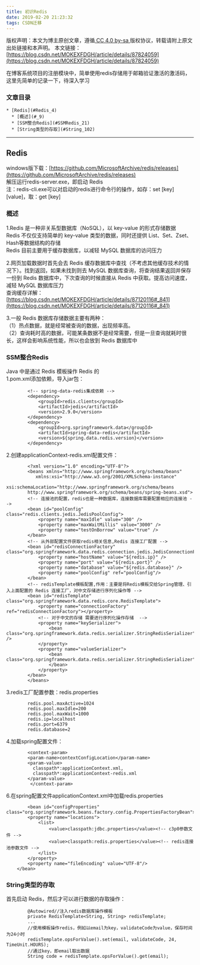 ```yaml
---
title: 初识Redis
date: 2019-02-20 21:23:32
tags: CSDN迁移
---
```

 [ ](http://creativecommons.org/licenses/by-sa/4.0/) 版权声明：本文为博主原创文章，遵循[ CC 4.0 by-sa ](http://creativecommons.org/licenses/by-sa/4.0/)版权协议，转载请附上原文出处链接和本声明。  本文链接：[https://blog.csdn.net/MOKEXFDGH/article/details/87824059](https://blog.csdn.net/MOKEXFDGH/article/details/87824059)   
    
  在博客系统项目的注册模块中，简单使用redis存储用于邮箱验证激活的激活码，这里先简单的记录一下，待深入学习  
 

### 文章目录


    * [Redis](#Redis_4)
      * [概述](#_9)
      * [SSM整合Redis](#SSMRedis_21)
      * [String类型的存取](#String_102)  


 
--------
 
## []()Redis

 windows版下载：[https://github.com/MicrosoftArchive/redis/releases](https://github.com/MicrosoftArchive/redis/releases)  
 解压运行redis-server.exe，即启动 Redis  
 注：redis-cli.exe可以对启动的redis进行命令行的操作，如存：set [key] [value]，取：get [key]

 
### []()概述

 1.Redis 是一种非关系型数据库（NoSQL），以 key-value 的形式存储数据  
 Redis 不仅仅支持简单的 key-value 类型的数据，同时还提供 List、Set、Zset、Hash等数据结构的存储  
 Redis 目前主要用于缓存数据库，以减轻 MySQL 数据库的访问压力

 2.网页加载数据时首先会去 Redis 缓存数据库中查找（不考虑其他缓存技术的情况下）。找到返回，如果未找到则去 MySQL 数据库查询，将查询结果返回并保存 一份到 Redis 数据库中，下次查询的时候直接从 Redis 中获取。提高访问速度，减轻 MySQL 数据库压力  
 查询缓存详解：[https://blog.csdn.net/MOKEXFDGH/article/details/87120116#_841](https://blog.csdn.net/MOKEXFDGH/article/details/87120116#_841)

 3.一般 Redis 数据库存储数据主要有两种：  
 （1）热点数据，就是经常被查询的数据，出现频率高。  
 （2）查询耗时高的数据，可能某条数据不是经常需要，但是一旦查询就耗时很长，这样会影响系统性能，所以也会放到 Redis 数据库中

 
### []()SSM整合Redis

 Java 中是通过 Redis 模板操作 Redis 的  
 1.pom.xml添加依赖，导入jar包：

 
```
		<!-- spring-data-redis集成依赖 -->
        <dependency>
            <groupId>redis.clients</groupId>
            <artifactId>jedis</artifactId>
            <version>2.9.0</version>
        </dependency>
        <dependency>
            <groupId>org.springframework.data</groupId>
            <artifactId>spring-data-redis</artifactId>
            <version>${spring.data.redis.version}</version>
        </dependency>

```
 2.创建applicationContext-redis.xml配置文件：

 
```
		<?xml version="1.0" encoding="UTF-8"?>
	    <beans xmlns="http://www.springframework.org/schema/beans"
	       xmlns:xsi="http://www.w3.org/2001/XMLSchema-instance"
	       xsi:schemaLocation="http://www.springframework.org/schema/beans
	    http://www.springframework.org/schema/beans/spring-beans.xsd">
		<!-- 连接池的配置，redis也是一种数据库，连接数据库需要配置相应的连接池 -->
	    <bean id="poolConfig" class="redis.clients.jedis.JedisPoolConfig">
	        <property name="maxIdle" value="300" />
	        <property name="maxWaitMillis" value="3000" />
	        <property name="testOnBorrow" value="true" />
	    </bean>
	    <!-- 从外部配置文件获取redis相关信息,Redis 连接工厂配置 -->
	    <bean id="redisConnectionFactory" class="org.springframework.data.redis.connection.jedis.JedisConnectionFactory">
	        <property name="hostName" value="${redis.ip}" />
	        <property name="port" value="${redis.port}" />
	        <property name="database" value="${redis.database}" />
	        <property name="poolConfig" ref="poolConfig"/>
	    </bean>
	    <!-- redisTemplate模板配置,作用：主要是将Redis模板交给Spring管理、引入上面配置的 Redis 连接工厂，对中文存储进行序列化操作等 -->
	    <bean id="redisTemplate" class="org.springframework.data.redis.core.RedisTemplate">
	        <property name="connectionFactory" ref="redisConnectionFactory"></property>
	        <!-- 对于中文的存储 需要进行序列化操作存储  -->
	        <property name="keySerializer">
	            <bean class="org.springframework.data.redis.serializer.StringRedisSerializer" />
	        </property>
	        <property name="valueSerializer">
	            <bean class="org.springframework.data.redis.serializer.StringRedisSerializer">
	            </bean>
	        </property>
	    </bean>
	    </beans>

```
 3.redis工厂配置参数：redis.properties

 
```
		redis.pool.maxActive=1024
	    redis.pool.maxIdle=200
	    redis.pool.maxWait=1000
	    redis.ip=localhost
	    redis.port=6379
	    redis.database=2

```
 4.加载spring配置文件：

 
```
		<context-param>
	    <param-name>contextConfigLocation</param-name>
	    <param-value>
	      classpath*:applicationContext.xml,
	      classpath*:applicationContext-redis.xml
	    </param-value>
	     </context-param>

```
 6.在spring配置文件applicationContext.xml中加载redis.properties

 
```
		<bean id="configProperties" class="org.springframework.beans.factory.config.PropertiesFactoryBean">
        <property name="locations">
            <list>
                <value>classpath:jdbc.properties</value><!-- c3p0参数文件 -->
                <value>classpath:redis.properties</value><!-- redis连接池参数文件 -->
            </list>
        </property>
        <property name="fileEncoding" value="UTF-8"/>
    </bean>

```
 
### []()String类型的存取

 首先启动 Redis，然后才可以进行数据的存取操作：

 
```
		@Autowired//注入redis数据库操作模板
	    private RedisTemplate<String, String> redisTemplate;
	    ...
	    //使用模板操作redis，例如以email为key，validateCode为value，保存时间为24小时
		redisTemplate.opsForValue().set(email, validateCode, 24, TimeUnit.HOURS);
		//通过key，即email取出数据
		String code = redisTemplate.opsForValue().get(email);

```
   
  